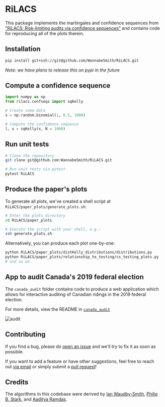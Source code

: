 # RiLACS

This package implements the martingales and confidence sequences from ["RiLACS: Risk-limiting audits via confidence sequences"](https://ian.waudbysmith.com/audit.pdf) and contains code for reproducing all of the plots therein.


## Installation

```zsh
pip install git+ssh://git@github.com/WannabeSmith/RiLACS.git
```
_Note: we have plans to release this on pypi in the future_

## Compute a confidence sequence

```python
import numpy as np
from rilacs.confseqs import sqKelly

# Create some data
x = np.random.binomial(1, 0.5, 1000)

# Compute the confidence sequence
l, u = sqKelly(x, N = 1000)
```

## Run unit tests
```zsh
# Clone the repository 
git clone git@github.com:WannabeSmith/RiLACS.git

# Run unit tests via pytest
pytest RiLACS
```

## Produce the paper's plots

To generate all plots, we've created a shell script at `RiLACS/paper_plots/generate_plots.sh`:

```zsh
# Enter the plots directory
cd RiLACS/paper_plots

# Execute the script with your shell, e.g.:
zsh generate_plots.sh
```

Alternatively, you can produce each plot one-by-one:

```zsh
python RiLACS/paper_plots/distKelly_distributions/distributions.py
python RiLACS/paper_plots/relationship_to_testing/cs_testing_plots.py
# and so on.
```

## App to audit Canada's 2019 federal election

The `canada_audit` folder contains code to produce a web application which allows for interactive auditing of Canadian ridings in the 2019 federal election.

For more details, view the README in [`canada_audit`](./canada_audit)

![audit](https://ian.waudbysmith.com/audit_demo_quick.gif)

## Contributing
If you find a bug, please do [open an issue](https://github.com/wannabesmith/RiLACS/issues) and we'll try to fix it as soon as possible.

If you want to add a feature or have other suggestions, feel free to reach out [via email](mailto:ianws@cmu.edu) or simply submit a [pull request](https://github.com/WannabeSmith/RiLACS/pulls)!

## Credits
The algorithms in this codebase were derived by [Ian Waudby-Smith](https://ian.waudbysmith.com), [Philip B. Stark](https://www.stat.berkeley.edu/~stark/), and [Aaditya Ramdas](http://stat.cmu.edu/~aramdas).
